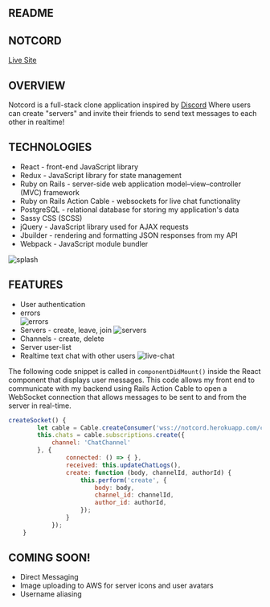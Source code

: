 ## README

## NOTCORD
[Live Site](https://notcord.herokuapp.com/) 

## OVERVIEW
Notcord is a full-stack clone application inspired by [Discord](https://discordapp.com/) Where users can create "servers" and invite their friends to send text messages to each other in realtime!

## TECHNOLOGIES
* React - front-end JavaScript library
* Redux - JavaScript library for state management
* Ruby on Rails - server-side web application model–view–controller (MVC) framework
* Ruby on Rails Action Cable - websockets for live chat functionality
* PostgreSQL - relational database for storing my application's data
* Sassy CSS (SCSS)
* jQuery - JavaScript library used for AJAX requests
* Jbuilder - rendering and formatting JSON responses from my API
* Webpack - JavaScript module bundler
    
![splash](https://i.ibb.co/6r2qyxS/splash.png)

## FEATURES
* User authentication
* errors  
![errors](https://i.ibb.co/Sw90Fpk/custom-errors.png)
* Servers - create, leave, join
![servers](https://i.ibb.co/jv38LX1/create-join-server.png)
* Channels - create, delete
* Server user-list
* Realtime text chat with other users
![live-chat](https://i.ibb.co/2Z55sJQ/notcord-herokuapp-com-5.png)

The following code snippet is called in `componentDidMount()` inside the React component that displays user messages. This code allows my front end to communicate with my backend using Rails Action Cable to open a WebSocket connection that allows messages to be sent to and from the server in real-time.
```javascript
createSocket() {
        let cable = Cable.createConsumer('wss://notcord.herokuapp.com/cable');
        this.chats = cable.subscriptions.create({
            channel: 'ChatChannel'
        }, {
                connected: () => { },
                received: this.updateChatLogs(),
                create: function (body, channelId, authorId) {
                    this.perform('create', {
                        body: body,
                        channel_id: channelId,
                        author_id: authorId,
                    });
                }
            });
    }
```

## COMING SOON!
* Direct Messaging
* Image uploading to AWS for server icons and user avatars
* Username aliasing

